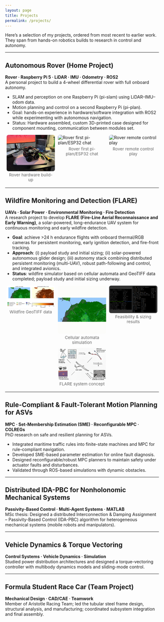 ```yaml
---
layout: page
title: Projects
permalink: /projects/
---
```


<style>
/* simple, scoped gallery */
.gallery {
  display: flex;
  flex-wrap: wrap;
  gap: 10px;
  justify-content: center;
  margin: 8px 0 18px;
}
.gallery figure {
  flex: 1 1 calc(33.333% - 10px); /* max 3 per row */
  max-width: calc(33.333% - 10px);
  margin: 0;
}
.gallery img {
  width: 100%;
  height: auto;
  display: block;
  border-radius: 6px;
}
.gallery figcaption {
  text-align: center;
  font-size: 0.85rem;
  color: #666;
  margin-top: 4px;
}
/* responsive breakpoints */
@media (max-width: 900px) {
  .gallery figure { flex-basis: calc(50% - 10px); max-width: calc(50% - 10px); } /* 2 per row */
}
@media (max-width: 520px) {
  .gallery figure { flex-basis: 100%; max-width: 100%; } /* 1 per row */
}
.badges span {
  display: inline-block;
  padding: 5px 10px;
  background-color: #f0f0f0;
  color: #007BFF;
  border-radius: 5px;
  font-size: 0.8em;
  margin: 5px 5px 0 0;
}
</style>

Here’s a selection of my projects, ordered from most recent to earlier work.  
They span from hands-on robotics builds to research in control and autonomy.

---

## Autonomous Rover (Home Project)
**Rover · Raspberry Pi 5 · LiDAR · IMU · Odometry · ROS2**  
A personal project to build a 4-wheel differential rover with full onboard autonomy.  
- SLAM and perception on one Raspberry Pi (pi-slam) using LiDAR–IMU–odom data.  
- Motion planning and control on a second Raspberry Pi (pi-plan).  
- Goal: hands-on experience in hardware/software integration with ROS2 while experimenting with autonomous navigation.
- Status: Hardware assembled, custom 3D-printed case designed for component mounting, communication between modules set.

<div class="gallery">
  <figure>
    <img src="/assets/img/rover_01.jpeg" alt="Rover hardware build-up">
    <figcaption>Rover hardware build-up</figcaption>
  </figure>
  <figure>
    <img src="/assets/img/rover_02.gif" alt="Rover first pi-plan/ESP32 chat">
    <figcaption>Rover first pi-plan/ESP32 chat</figcaption>
  </figure>
  <figure>
    <img src="/assets/img/rover_03.gif" alt="Rover remote control play">
    <figcaption>Rover remote control play</figcaption>
  </figure>
</div>

---

## Wildfire Monitoring and Detection (FLARE)  
**UAVs · Solar Power · Environmental Monitoring · Fire Detection**  
A research project to develop **FLARE (Fire-Line Aerial Reconnaissance and Early Warning)**, a solar-powered, long-endurance UAV system for continuous monitoring and early wildfire detection.  
- **Goal**: achieve >24 h endurance flights with onboard thermal/RGB cameras for persistent monitoring, early ignition detection, and fire-front tracking.  
- **Approach**: (i) payload study and initial sizing; (ii) solar-powered autonomous glider design; (iii) autonomy stack combining distributed persistent monitoring (multi-UAV), robust path-following and control, and integrated avionics.  
- **Status**: wildfire simulator based on cellular automata and GeoTIFF data completed; payload study and initial sizing underway.  

<div class="gallery">
  <figure>
    <img src="/assets/img/fire_01.png" alt="Wildfire GeoTIFF data">
    <figcaption>Wildfire GeoTIFF data</figcaption>
  </figure>
  <figure>
    <img src="/assets/img/fire_02.gif" alt="Wildfire cellular automata simulation">
    <figcaption>Cellular automata simulation</figcaption>
  </figure>
  <figure>
    <img src="/assets/img/fire_03.png" alt="Feasibility study and sizing results">
    <figcaption>Feasibility & sizing results</figcaption>
  </figure>
  <figure>
    <img src="/assets/img/fire_04.png" alt="FLARE concept scheme">
    <figcaption>FLARE system concept</figcaption>
  </figure>
</div>


---

## Rule-Compliant & Fault-Tolerant Motion Planning for ASVs
**MPC · Set-Membership Estimation (SME) · Reconfigurable MPC · COLREGs**  
PhD research on safe and resilient planning for ASVs.  
- Integrated maritime traffic rules into finite-state machines and MPC for rule-compliant navigation.  
- Developed SME-based parameter estimation for online fault diagnosis.  
- Designed reconfigurable/robust MPC planners to maintain safety under actuator faults and disturbances.  
- Validated through ROS-based simulations with dynamic obstacles.

<!-- <div class="gallery">
  <figure>
    <img src="/assets/img/asv_rules_01.gif" alt="ASV trajectory with COLREGs compliance">
    <figcaption>Rule-compliant paths</figcaption>
  </figure>
  <figure>
    <img src="/assets/img/asv_fault_01.gif" alt="Fault-tolerant control under actuator loss">
    <figcaption>Fault-tolerant MPC</figcaption>
  </figure>
  <figure>
    <img src="/assets/img/asv_sim_01.png" alt="Simulation setup with dynamic obstacles">
    <figcaption>ROS-based sim</figcaption>
  </figure>
</div> -->

---

## Distributed IDA-PBC for Nonholonomic Mechanical Systems
**Passivity-Based Control · Multi-Agent Systems · MATLAB**  
MSc thesis: Designed a distributed Interconnection & Damping Assignment – Passivity-Based Control (IDA-PBC) algorithm for heterogeneous mechanical systems (mobile robots and manipulators).

<!-- <div class="gallery">
  <figure>
    <img src="/assets/img/idapbc_01.gif" alt="Formation control via IDA-PBC">
    <figcaption>Formation control</figcaption>
  </figure>
  <figure>
    <img src="/assets/img/idapbc_02.png" alt="Block diagram of interconnections">
    <figcaption>Interconnection diagram</figcaption>
  </figure>
  <figure>
    <img src="/assets/img/idapbc_03.gif" alt="Tracking performance plot">
    <figcaption>Tracking performance</figcaption>
  </figure>
</div> -->

---

## Vehicle Dynamics & Torque Vectoring
**Control Systems · Vehicle Dynamics · Simulation**  
Studied power distribution architectures and designed a torque-vectoring controller with multibody dynamics models and sliding-mode control.

<!-- <div class="gallery">
  <figure>
    <img src="/assets/img/veh_dyn_01.png" alt="Vehicle model diagram">
    <figcaption>Vehicle model</figcaption>
  </figure>
  <figure>
    <img src="/assets/img/veh_dyn_02.gif" alt="Torque vectoring comparison across architectures">
    <figcaption>TV comparison</figcaption>
  </figure>
  <figure>
    <img src="/assets/img/veh_dyn_03.png" alt="Lateral dynamics response plot">
    <figcaption>Lateral response</figcaption>
  </figure>
</div> -->

---

## Formula Student Race Car (Team Project)
**Mechanical Design · CAD/CAE · Teamwork**  
Member of Aristotle Racing Team; led the tubular steel frame design, structural analysis, and manufacturing; coordinated subsystem integration and final assembly.

<!-- <div class="gallery">
  <figure>
    <img src="/assets/img/fs_01.jpg" alt="Tubular frame CAD">
    <figcaption>Frame CAD</figcaption>
  </figure>
  <figure>
    <img src="/assets/img/fs_02.jpg" alt="Manufacturing process photo">
    <figcaption>Manufacturing</figcaption>
  </figure>
  <figure>
    <img src="/assets/img/fs_03.jpg" alt="Car at competition">
    <figcaption>Competition</figcaption>
  </figure>
</div> -->

